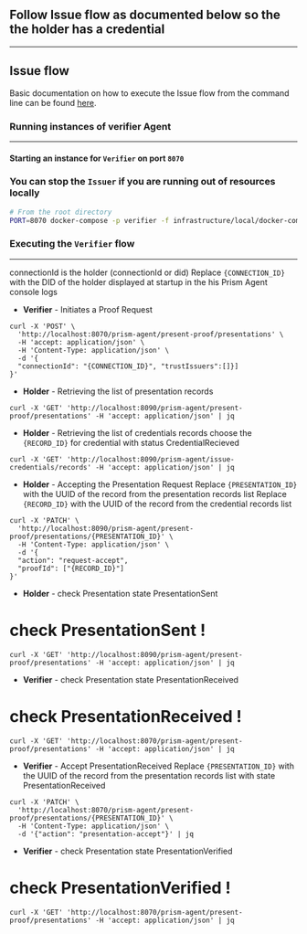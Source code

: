 ## Follow Issue flow as documented below so the the holder has a credential

---
## Issue flow
Basic documentation on how to execute the Issue flow from the command line can be found [here](./issue.md).


### Running  instances of verifier Agent
---

#### Starting an instance for `Verifier` on port `8070`
### You can stop the `Issuer` if you are running out of resources locally

```bash
# From the root directory
PORT=8070 docker-compose -p verifier -f infrastructure/local/docker-compose.yml up
```

### Executing the `Verifier` flow
---
connectionId is the holder (connectionId or did)
Replace `{CONNECTION_ID}` with the DID of the holder displayed at startup in the his Prism Agent console logs

- **Verifier** - Initiates a Proof Request

```shell
curl -X 'POST' \
  'http://localhost:8070/prism-agent/present-proof/presentations' \
  -H 'accept: application/json' \
  -H 'Content-Type: application/json' \
  -d '{
  "connectionId": "{CONNECTION_ID}", "trustIssuers":[]}]
}'
```
- **Holder** - Retrieving the list of presentation records

```shell
curl -X 'GET' 'http://localhost:8090/prism-agent/present-proof/presentations' -H 'accept: application/json' | jq
```

- **Holder** - Retrieving the list of credentials records choose the `{RECORD_ID}` for credential with status CredentialRecieved 

```shell
curl -X 'GET' 'http://localhost:8090/prism-agent/issue-credentials/records' -H 'accept: application/json' | jq
```

- **Holder** - Accepting the Presentation Request 
Replace `{PRESENTATION_ID}` with the UUID of the record from the presentation records list
Replace `{RECORD_ID}` with the UUID of the record from the credential records list


```shell
curl -X 'PATCH' \
  'http://localhost:8090/prism-agent/present-proof/presentations/{PRESENTATION_ID}' \
  -H 'Content-Type: application/json' \
  -d '{
  "action": "request-accept",
  "proofId": ["{RECORD_ID}"]
}'
```
- **Holder** - check Presentation state  PresentationSent 
# check PresentationSent !
```shell
curl -X 'GET' 'http://localhost:8090/prism-agent/present-proof/presentations' -H 'accept: application/json' | jq
```

- **Verifier** - check Presentation state  PresentationReceived 
# check PresentationReceived !
```shell
curl -X 'GET' 'http://localhost:8070/prism-agent/present-proof/presentations' -H 'accept: application/json' | jq
```
- **Verifier** - Accept PresentationReceived 
Replace `{PRESENTATION_ID}` with the UUID of the record from the presentation records list with state PresentationReceived

```shell
curl -X 'PATCH' \
  'http://localhost:8070/prism-agent/present-proof/presentations/{PRESENTATION_ID}' \
  -H 'Content-Type: application/json' \
  -d '{"action": "presentation-accept"}' | jq
```

- **Verifier** - check Presentation state  PresentationVerified 
# check PresentationVerified !

```shell
curl -X 'GET' 'http://localhost:8070/prism-agent/present-proof/presentations' -H 'accept: application/json' | jq
```